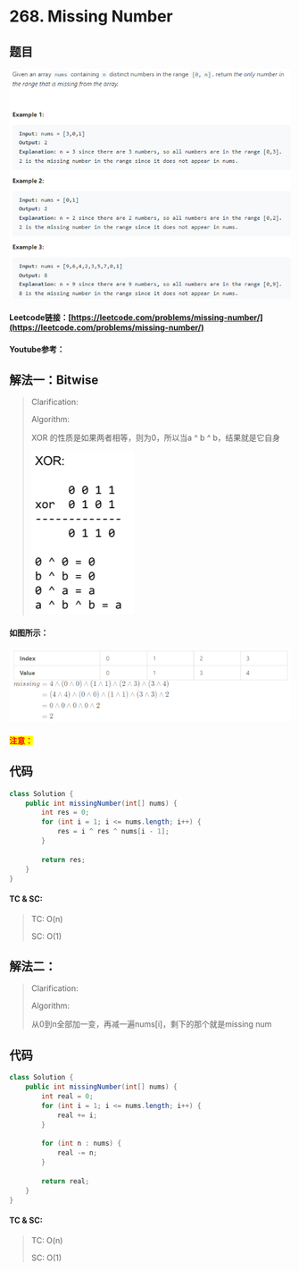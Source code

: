 # 268. Missing Number

## 题目

![](<../../.gitbook/assets/image (33) (1).png>)

#### Leetcode链接：[https://leetcode.com/problems/missing-number/](https://leetcode.com/problems/missing-number/)

#### Youtube参考：

## 解法一：Bitwise

> Clarification:&#x20;
>
> Algorithm:&#x20;
>
> XOR 的性质是如果两者相等，则为0，所以当a ^ b ^ b，结果就是它自身
>
> ![](<../../.gitbook/assets/image (52).png>)

#### 如图所示：

![](<../../.gitbook/assets/image (11).png>)

#### <mark style="color:red;">注意：</mark>

## 代码

```java
class Solution {
    public int missingNumber(int[] nums) {
        int res = 0;
        for (int i = 1; i <= nums.length; i++) {
            res = i ^ res ^ nums[i - 1];
        }
        
        return res;
    }
}
```

#### TC & SC:&#x20;

> TC: O(n)
>
> SC: O(1)

## 解法二：

> Clarification:&#x20;
>
> Algorithm:&#x20;
>
> 从0到n全部加一变，再减一遍nums\[i]，剩下的那个就是missing num

## 代码

```java
class Solution {
    public int missingNumber(int[] nums) {
        int real = 0;
        for (int i = 1; i <= nums.length; i++) {
            real += i;
        }
        
        for (int n : nums) {
            real -= n;
        }
        
        return real;
    }
}
```

#### TC & SC:&#x20;

> TC: O(n)
>
> SC: O(1)
